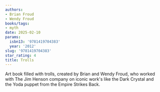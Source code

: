 ```yaml
---
authors:
- Brian Froud
- Wendy Froud
books/tags:
- myth
date: 2025-02-10
params:
  isbn13: '9781419704383'
  year: '2012'
slug: '9781419704383'
star_rating: 4
title: Trolls
---
```


Art book filled with trolls, created by Brian and Wendy Froud, who worked with The Jim Henson company on iconic work's like the Dark Crystal and the Yoda puppet from the Empire Strikes Back.

<!--more-->